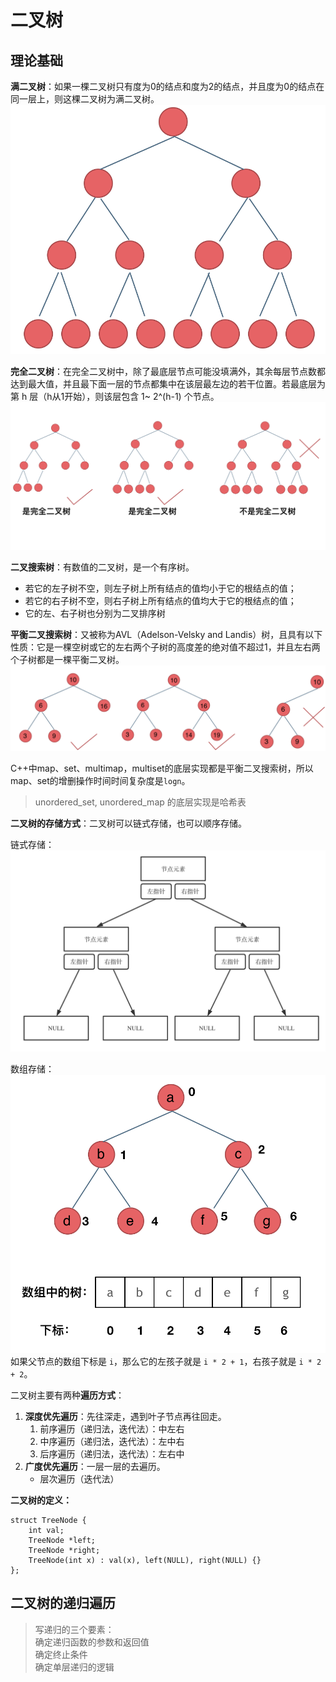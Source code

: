 # 二叉树

## 理论基础

**满二叉树**：如果一棵二叉树只有度为0的结点和度为2的结点，并且度为0的结点在同一层上，则这棵二叉树为满二叉树。
![alt text](fullbtree.png)

**完全二叉树**：在完全二叉树中，除了最底层节点可能没填满外，其余每层节点数都达到最大值，并且最下面一层的节点都集中在该层最左边的若干位置。若最底层为第 h 层（h从1开始），则该层包含 1~ 2^(h-1) 个节点。
![alt text](completebtree.png)

**二叉搜索树**：有数值的二叉树，是一个有序树。

- 若它的左子树不空，则左子树上所有结点的值均小于它的根结点的值；
- 若它的右子树不空，则右子树上所有结点的值均大于它的根结点的值；
- 它的左、右子树也分别为二叉排序树

**平衡二叉搜索树**：又被称为AVL（Adelson-Velsky and Landis）树，且具有以下性质：它是一棵空树或它的左右两个子树的高度差的绝对值不超过1，并且左右两个子树都是一棵平衡二叉树。
![alt text](balancebsearchtree.png)

C++中map、set、multimap，multiset的底层实现都是平衡二叉搜索树，所以map、set的增删操作时间时间复杂度是`logn`。

> unordered_set, unordered_map 的底层实现是哈希表

**二叉树的存储方式**：二叉树可以链式存储，也可以顺序存储。

链式存储：
![alt text](LinkListBtree.png)

数组存储：
![alt text](ArrayBtree.png)
如果父节点的数组下标是 `i`，那么它的左孩子就是 `i * 2 + 1`，右孩子就是 `i * 2 + 2`。

二叉树主要有两种**遍历方式**：

1. **深度优先遍历**：先往深走，遇到叶子节点再往回走。
    1. 前序遍历（递归法，迭代法）：中左右
    2. 中序遍历（递归法，迭代法）：左中右
    3. 后序遍历（递归法，迭代法）：左右中
2. **广度优先遍历**：一层一层的去遍历。
    - 层次遍历（迭代法）

**二叉树的定义：**
```
struct TreeNode {
    int val;
    TreeNode *left;
    TreeNode *right;
    TreeNode(int x) : val(x), left(NULL), right(NULL) {}
};
```

## 二叉树的递归遍历

> 写递归的三个要素：  
确定递归函数的参数和返回值  
确定终止条件  
确定单层递归的逻辑

